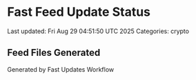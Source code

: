 # Fast Feed Update Status
Last updated: Fri Aug 29 04:51:50 UTC 2025
Categories: crypto

## Feed Files Generated

Generated by Fast Updates Workflow
